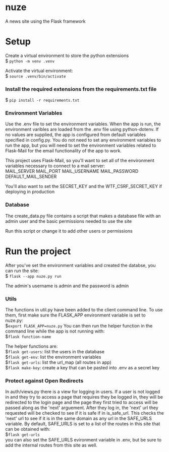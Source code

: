 # nuze
A news site using the Flask framework

# Setup
Create a virtual environment to store the python extensions  
$ `python -m venv .venv`

Activate the virtual environment:  
$ `source .venv/bin/activate`

### Install the required extensions from the requirements.txt file
$ `pip install -r requirements.txt`

### Environment Variables
Use the .env file to set the environment variables. When the app is run, the environment varibles are loaded from the .env file using python-dotenv. If no values are supplied, the app is configured from default variables specified in config.py. You do not need to set any environment variables to run the app, but you will need to set the environment variables related to Flask-Mail for the email functionality of the app to work.

This project uses Flask-Mail, so you'll want to set all of the environment variables necessary
to connect to a mail server:  
MAIL_SERVER
MAIL_PORT
MAIL_USERNAME
MAIL_PASSWORD
DEFAULT_MAIL_SENDER

You'll also want to set the SECRET_KEY and the WTF_CSRF_SECRET_KEY if deploying in production

### Database
The create_data.py file contains a script that makes a database file with an admin user and 
the basic permissions needed to use the site

Run this script or change it to add other users or permissions

# Run the project
After you've set the environment variables and created the databse, you can run the site:  
$ `flask --app nuze.py run`

The admin's username is admin and the password is admin

### Utils
The functions in util.py have been added to the client command line. To use them, first make sure the FLASK_APP environment variable is set to nuze.py:  
$`export FLASK_APP=nuze.py`
You can then run the helper function in the command line while the app is not running with:  
$`flask function-name`

The helper functions are:  
$`flask get-users`: list the users in the database  
$`flask get-env`: list the environment variables  
$`flask get-urls`: list the url_map (all routes in app)  
$`flask make-key`: create a key that can be pasted into .env as a secret key  

### Protect against Open Redirects
In auth/views.py there is a view for logging in users. If a user is not logged in and they try to access a page that requires they be logged in, they will be redirected to the login page and the page they first tried to access will be passed along as the 'next' arguement. After they log in, the 'next' url they requested will be checked to see if it is safe if in is_safe_url. This checks the 'next' url to see if it is in the same domain as any url in the SAFE_URLS variable. By default, SAFE_URLS is set to a list of the routes in this site that can be obtained with:  
$`flask get-urls`  
you can also set the SAFE_URLS evironment variable in .env, but be sure to add the internal routes from this site as well.